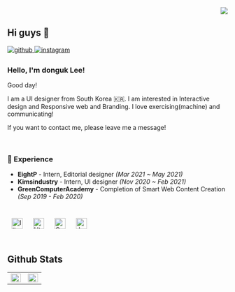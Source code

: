 <div align="right">
    <img src="https://komarev.com/ghpvc/?username=pendato23&&style=flat-square" align="right" />
</div>

<br/>

## Hi guys 👋

<a href="https://github.com/simigeum" target="_blank">
    <img src=https://img.shields.io/badge/github-%2324292e.svg?&style=for-the-badge&logo=github&logoColor=white alt=github style="margin-bottom: 5px;" />
</a>
<a href="https://instagram.com/simigeum" target="_blank">
<img src=https://img.shields.io/badge/instagram-%23000000.svg?&style=for-the-badge&logo=instagram&logoColor=white&color=dd2a7b alt=instagram style="margin-bottom: 5px;" />
</a>

### Hello, I'm donguk Lee!

Good day!

I am a UI designer from South Korea 🇰🇷. I am interested in Interactive design and Responsive web and Branding. I love exercising(machine) and communicating!

If you want to contact me, please leave me a message!

<br/>

### 🎠 Experience

- **EightP** - Intern, Editorial designer _(Mar 2021 ~  May 2021)_
- **Kimsindustry** - Intern, UI designer _(Nov 2020 ~  Feb 2021)_
- **GreenComputerAcademy** - Completion of Smart Web Content Creation _(Sep 2019 - Feb 2020)_

<br/>

<div sttyle='float:left'>
<img style="margin: 10px" src="https://profilinator.rishav.dev/skills-assets/adobe_illustrator-icon.svg" alt="Illustrator" height="25" />  
<img style="margin: 10px" src="https://profilinator.rishav.dev/skills-assets/html5-original-wordmark.svg" alt="Html" height="25" />  
<img style="margin: 10px" src="https://profilinator.rishav.dev/skills-assets/css3-original-wordmark.svg" alt="Css" height="25" />  
<img style="margin: 10px" src="https://profilinator.rishav.dev/skills-assets/javascript-original.svg" alt="Javascript" height="25" />  
</div>

<br/>

## Github Stats

<table><tr><td valign="top" width="50%">
<img src="https://github-readme-stats.vercel.app/api?username=pendato23&show_icons=true&count_private=true&hide_border=true" align="left" style="width: 100%" />
</td><td valign="top" width="50%">
<img src="https://github-readme-stats.vercel.app/api/top-langs/?username=pendato23&hide_border=true&layout=compact" align="left" style="width: 100%" />
</td></tr></table>  
<br/>
